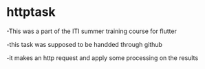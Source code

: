 # httptask

-This was a part of the ITI summer training course for flutter 

-this task was supposed to be handded through github

-it makes an http request and apply some processing on the results

